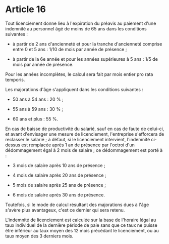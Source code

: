 # Article 16

Tout licenciement donne lieu à l'expiration du préavis au paiement d'une indemnité au personnel âgé de moins de 65 ans dans les conditions suivantes :

- à partir de 2 ans d'ancienneté et pour la tranche d'ancienneté comprise entre 0 et 5 ans : 1/10 de mois par année de présence ;

- à partir de la 6e année et pour les années supérieures à 5 ans : 1/5 de mois par année de présence.

Pour les années incomplètes, le calcul sera fait par mois entier pro rata temporis.

Les majorations d'âge s'appliquent dans les conditions suivantes :

- 50 ans à 54 ans : 20 % ;

- 55 ans à 59 ans : 30 % ;

- 60 ans et plus : 55 %.

En cas de baisse de productivité du salarié, sauf en cas de faute de celui-ci, et avant d'envisager une mesure de licenciement, l'entreprise s'efforcera de reclasser le salarié ; à défaut, si le licenciement intervient, l'indemnité ci-dessus est remplacée après 1 an de présence par l'octroi d'un dédommagement égal à 2 mois de salaire ; ce dédommagement est porté à :

- 3 mois de salaire après 10 ans de présence ;

- 4 mois de salaire après 20 ans de présence ;

- 5 mois de salaire après 25 ans de présence ;

- 6 mois de salaire après 30 ans de présence.

Toutefois, si le mode de calcul résultant des majorations dues à l'âge s'avère plus avantageux, c'est ce dernier qui sera retenu.

L'indemnité de licenciement est calculée sur la base de l'horaire légal au taux individuel de la dernière période de paie sans que ce taux ne puisse être inférieur au taux moyen des 12 mois précédant le licenciement, ou au taux moyen des 3 derniers mois.

